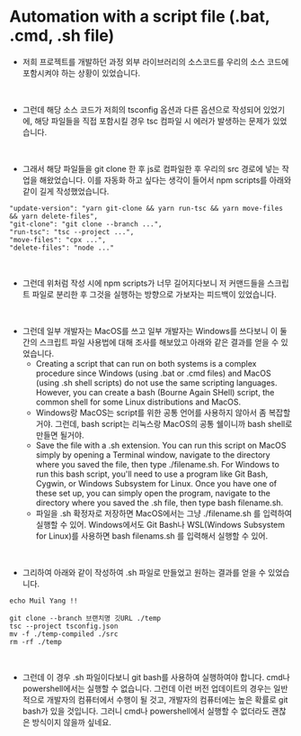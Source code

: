 # Automation with a script file (.bat, .cmd, .sh file)

- 저희 프로젝트를 개발하던 과정 외부 라이브러리의 소스코드를 우리의 소스 코드에 포함시켜야 하는 상황이 있었습니다.

<br />

- 그런데 해당 소스 코드가 저희의 tsconfig 옵션과 다른 옵션으로 작성되어 있었기에, 해당 파일들을 직접 포함시킬 경우 tsc 컴파일 시 에러가 발생하는 문제가 있었습니다.

<br />

- 그래서 해당 파일들을 git clone 한 후 js로 컴파일한 후 우리의 src 경로에 넣는 작업을 해왔었습니다. 이를 자동화 하고 싶다는 생각이 들어서 npm scripts를 아래와 같이 길게 작성했었습니다.

```
"update-version": "yarn git-clone && yarn run-tsc && yarn move-files && yarn delete-files",
"git-clone": "git clone --branch ...",
"run-tsc": "tsc --project ...",
"move-files": "cpx ...",
"delete-files": "node ..."
```

<br />

- 그런데 위처럼 작성 시에 npm scripts가 너무 길어지다보니 저 커맨드들을 스크립트 파일로 분리한 후 그것을 실행하는 방향으로 가보자는 피드백이 있었습니다.

<br />

- 그런데 일부 개발자는 MacOS를 쓰고 일부 개발자는 Windows를 쓰다보니 이 둘 간의 스크립트 파일 사용법에 대해 조사를 해보았고 아래와 같은 결과를 얻을 수 있었습니다.
  - Creating a script that can run on both systems is a complex procedure since Windows (using .bat or .cmd files) and MacOS (using .sh shell scripts) do not use the same scripting languages. However, you can create a bash (Bourne Again SHell) script, the common shell for some Linux distributions and MacOS.
  - Windows랑 MacOS는 script를 위한 공통 언어를 사용하지 않아서 좀 복잡할거야. 그런데, bash script는 리눅스랑 MacOS의 공통 쉘이니까 bash shell로 만들면 될거야.
  - Save the file with a .sh extension. You can run this script on MacOS simply by opening a Terminal window, navigate to the directory where you saved the file, then type ./filename.sh. For Windows to run this bash script, you'll need to use a program like Git Bash, Cygwin, or Windows Subsystem for Linux. Once you have one of these set up, you can simply open the program, navigate to the directory where you saved the .sh file, then type bash filename.sh.
  - 파일을 .sh 확정자로 저장하면 MacOS에서는 그냥 ./filename.sh 를 입력하여 실행할 수 있어. Windows에서도 Git Bash나 WSL(Windows Subsystem for Linux)를 사용하면 bash filenams.sh 를 입력해서 실행할 수 있어.

<br />

- 그리하여 아래와 같이 작성하여 .sh 파일로 만들었고 원하는 결과를 얻을 수 있었습니다.

```
echo Muil Yang !!

git clone --branch 브랜치명 깃URL ./temp
tsc --project tsconfig.json
mv -f ./temp-compiled ./src
rm -rf ./temp
```

<br />

- 그런데 이 경우 .sh 파일이다보니 git bash를 사용하여 실행하여야 합니다. cmd나 powershell에서는 실행할 수 없습니다. 그런데 이런 버전 업데이트의 경우는 일반적으로 개발자의 컴퓨터에서 수행이 될 것고, 개발자의 컴퓨터에는 높은 확률로 git bash가 있을 것입니다. 그러니 cmd나 powershell에서 실행할 수 없더라도 괜찮은 방식이지 않을까 싶네요.

